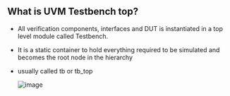 ## What is UVM Testbench top?
* All verification components, interfaces and DUT is instantiated in a top level module called Testbench.
* It is a static container to hold everything required to be simulated and becomes the root node in the hierarchy
* usually called tb or tb_top
  
  ![image](https://github.com/Diya-Veerbhan/UVM/assets/64258231/662be9f3-7056-4e98-a04e-4b0f6a293f63)

  


